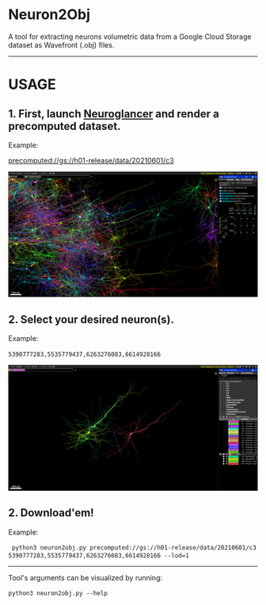 # Neuron2Obj

A tool for extracting neurons volumetric data from a Google Cloud Storage dataset as Wavefront (.obj) files.

---

# USAGE

## 1. First, launch <a href="neuroglancer-demo.appspot.com/">Neuroglancer</a> and render a precomputed dataset.

Example:

<a href="http://h01-dot-neuroglancer-demo.appspot.com/#!gs://h01-release/assets/neuroglancer_states/20210729/library_state.json">precomputed://gs://h01-release/data/20210601/c3</a>

<img src="img/loading_a_dataset.png">

## 2. Select your desired neuron(s).

Example: 

`5390777283,5535779437,6263276083,6614928166`

<img src="img/selecting_some_neurons.png">

## 2. Download'em!

Example:

```shell
 python3 neuron2obj.py precomputed://gs://h01-release/data/20210601/c3 5390777283,5535779437,6263276083,6614928166 --lod=1
```

---

Tool's arguments can be visualized by running:

```shell
python3 neuron2obj.py --help
```
